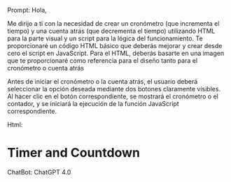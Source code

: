 Prompt: Hola,

Me dirijo a ti con la necesidad de crear un cronómetro (que incrementa el tiempo) y una cuenta atrás (que decrementa el tiempo) utilizando HTML para la parte visual y un script para la lógica del funcionamiento. Te proporcionaré un código HTML básico que deberás mejorar y crear desde cero el script en JavaScript. Para el HTML, deberás basarte en una imagen que te proporcionaré como referencia para el diseño tanto para el cronómetro o cuenta atrás

Antes de iniciar el cronómetro o la cuenta atrás, el usuario deberá seleccionar la opción deseada mediante dos botones claramente visibles. Al hacer clic en el botón correspondiente, se mostrará el cronómetro o el contador, y se iniciará la ejecución de la función JavaScript correspondiente.

Html: 

<!DOCTYPE html>
<html lang="en">
<head>
<meta charset="UTF-8">
<meta name="viewport" content="width=device-width, initial-scale=1.0">
<title>Timer and Countdown</title>
<link rel="stylesheet" href="styles.css">
</head>
<body>
<h1>Timer and Countdown</h1>
<script src="script.js"></script>
</body>
</html>


ChatBot: ChatGPT 4.0
